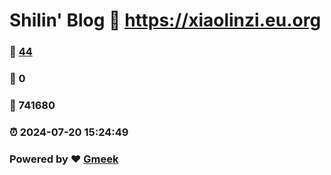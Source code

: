 # Shilin' Blog :link: https://xiaolinzi.eu.org 
### :page_facing_up: [44](https://xiaolinzi.eu.org/tag.html) 
### :speech_balloon: 0 
### :hibiscus: 741680 
### :alarm_clock: 2024-07-20 15:24:49 
### Powered by :heart: [Gmeek](https://github.com/Meekdai/Gmeek)
